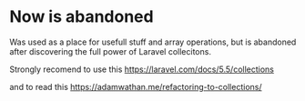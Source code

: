 # Now is abandoned

Was used as a place for usefull stuff and array operations, but is abandoned after discovering the full power of Laravel collecitons.

Strongly recomend to use this
https://laravel.com/docs/5.5/collections
 
and to read this
https://adamwathan.me/refactoring-to-collections/
